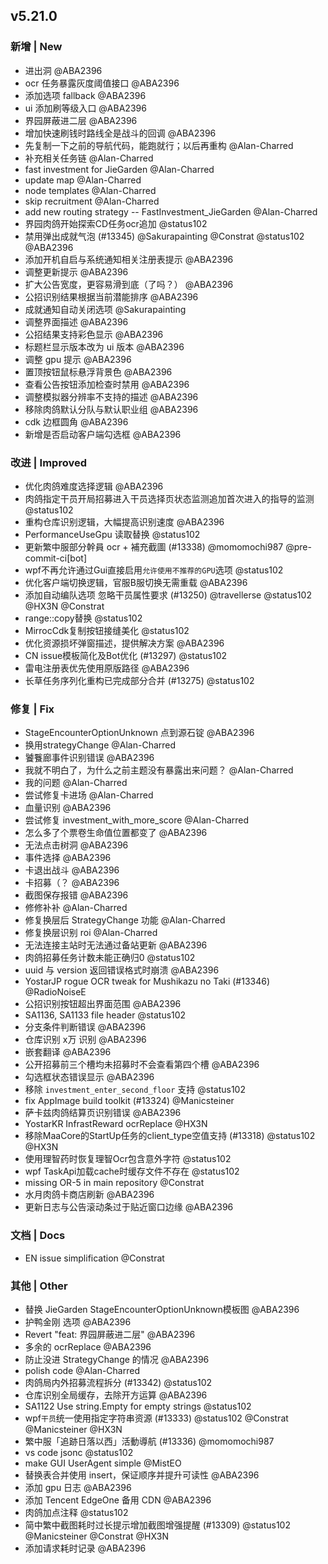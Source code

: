 ## v5.21.0

### 新增 | New

* 进出洞 @ABA2396
* ocr 任务暴露灰度阈值接口 @ABA2396
* 添加选项 fallback @ABA2396
* ui 添加刷等级入口 @ABA2396
* 界园屏蔽进二层 @ABA2396
* 增加快速刷钱时路线全是战斗的回调 @ABA2396
* 先复制一下之前的导航代码，能跑就行；以后再重构 @Alan-Charred
* 补充相关任务链 @Alan-Charred
* fast investment for JieGarden @Alan-Charred
* update map @Alan-Charred
* node templates @Alan-Charred
* skip recruitment @Alan-Charred
* add new routing strategy -- FastInvestment_JieGarden @Alan-Charred
* 界园肉鸽开始探索CD任务ocr追加 @status102
* 禁用弹出成就气泡 (#13345) @Sakurapainting @Constrat @status102 @ABA2396
* 添加开机自启与系统通知相关注册表提示 @ABA2396
* 调整更新提示 @ABA2396
* 扩大公告宽度，更容易滑到底（了吗？） @ABA2396
* 公招识别结果根据当前潜能排序 @ABA2396
* 成就通知自动关闭选项 @Sakurapainting
* 调整界面描述 @ABA2396
* 公招结果支持彩色显示 @ABA2396
* 标题栏显示版本改为 ui 版本 @ABA2396
* 调整 gpu 提示 @ABA2396
* 置顶按钮鼠标悬浮背景色 @ABA2396
* 查看公告按钮添加检查时禁用 @ABA2396
* 调整模拟器分辨率不支持的描述 @ABA2396
* 移除肉鸽默认分队与默认职业组 @ABA2396
* cdk 边框圆角 @ABA2396
* 新增是否启动客户端勾选框 @ABA2396

### 改进 | Improved

* 优化肉鸽难度选择逻辑 @ABA2396
* 肉鸽指定干员开局招募进入干员选择页状态监测追加首次进入的指导的监测 @status102
* 重构仓库识别逻辑，大幅提高识别速度 @ABA2396
* PerformanceUseGpu 读取替换 @status102
* 更新繁中服部分幹員 ocr + 補充截圖 (#13338) @momomochi987 @pre-commit-ci[bot]
* wpf不再允许通过Gui直接启用`允许使用不推荐的GPU`选项 @status102
* 优化客户端切换逻辑，官服B服切换无需重载 @ABA2396
* 添加自动编队选项 忽略干员属性要求 (#13250) @travellerse @status102 @HX3N @Constrat
* range::copy替换 @status102
* MirrocCdk复制按钮接缝美化 @status102
* 优化资源损坏弹窗描述，提供解决方案 @ABA2396
* CN issue模板简化及Bot优化 (#13297) @status102
* 雷电注册表优先使用原版路径 @ABA2396
* 长草任务序列化重构已完成部分合并 (#13275) @status102

### 修复 | Fix

* StageEncounterOptionUnknown 点到源石锭 @ABA2396
* 换用strategyChange @Alan-Charred
* 饕餮廊事件识别错误 @ABA2396
* 我就不明白了，为什么之前主题没有暴露出来问题？ @Alan-Charred
* 我的问题 @Alan-Charred
* 尝试修复卡进场 @Alan-Charred
* 血量识别 @ABA2396
* 尝试修复 investment_with_more_score @Alan-Charred
* 怎么多了个票卷生命值位置都变了 @ABA2396
* 无法点击树洞 @ABA2396
* 事件选择 @ABA2396
* 卡退出战斗 @ABA2396
* 卡招募（？ @ABA2396
* 截图保存报错 @ABA2396
* 修修补补 @Alan-Charred
* 修复换层后 StrategyChange 功能 @Alan-Charred
* 修复换层识别 roi @Alan-Charred
* 无法连接主站时无法通过备站更新 @ABA2396
* 肉鸽招募任务计数未能正确归0 @status102
* uuid 与 version 返回错误格式时崩溃 @ABA2396
* YostarJP rogue OCR tweak for Mushikazu no Taki (#13346) @RadioNoiseE
* 公招识别按钮超出界面范围 @ABA2396
* SA1136, SA1133 file header @status102
* 分支条件判断错误 @ABA2396
* 仓库识别 x万 识别 @ABA2396
* 嵌套翻译 @ABA2396
* 公开招募前三个槽均未招募时不会查看第四个槽 @ABA2396
* 勾选框状态错误显示 @ABA2396
* 移除 `investment_enter_second_floor` 支持 @status102
* fix AppImage build toolkit (#13324) @Manicsteiner
* 萨卡兹肉鸽结算页识别错误 @ABA2396
* YostarKR InfrastReward ocrReplace @HX3N
* 移除MaaCore的StartUp任务的client_type空值支持 (#13318) @status102 @HX3N
* 使用理智药时恢复理智Ocr包含意外字符 @status102
* wpf TaskApi加载cache时缓存文件不存在 @status102
* missing OR-5 in main repository @Constrat
* 水月肉鸽卡商店刷新 @ABA2396
* 更新日志与公告滚动条过于贴近窗口边缘 @ABA2396

### 文档 | Docs

* EN issue simplification @Constrat

### 其他 | Other

* 替换 JieGarden StageEncounterOptionUnknown模板图 @ABA2396
* 护鸭金刚 选项 @ABA2396
* Revert "feat: 界园屏蔽进二层" @ABA2396
* 多余的 ocrReplace @ABA2396
* 防止没进 StrategyChange 的情况 @ABA2396
* polish code @Alan-Charred
* 肉鸽局内外招募流程拆分 (#13342) @status102
* 仓库识别全局缓存，去除开方运算 @ABA2396
* SA1122 Use string.Empty for empty strings @status102
* wpf`干员`统一使用指定字符串资源 (#13333) @status102 @Constrat @Manicsteiner @HX3N
* 繁中服「追跡日落以西」活動導航 (#13336) @momomochi987
* vs code jsonc @status102
* make GUI UserAgent simple @MistEO
* 替换表合并使用 insert，保证顺序并提升可读性 @ABA2396
* 添加 gpu 日志 @ABA2396
* 添加 Tencent EdgeOne 备用 CDN @ABA2396
* 肉鸽加点注释 @status102
* 简中繁中截图耗时过长提示增加截图增强提醒 (#13309) @status102 @Manicsteiner @Constrat @HX3N
* 添加请求耗时记录 @ABA2396
